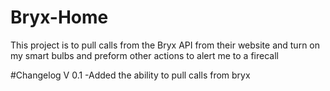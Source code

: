# Bryx-Home
This project is to pull calls from the Bryx API from their website and turn on my smart bulbs and preform other actions to alert me to a firecall

#Changelog
V 0.1
-Added the ability to pull calls from bryx
